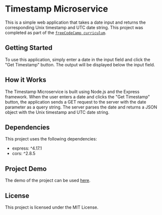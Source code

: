 # Timestamp Microservice

This is a simple web application that takes a date input and returns the corresponding Unix timestamp and UTC date string. This project was completed as part of the [`freeCodeCamp curriculum`](https://www.freecodecamp.org/learn/apis-and-microservices/apis-and-microservices-projects/timestamp-microservice).

## Getting Started

To use this application, simply enter a date in the input field and click the "Get Timestamp" button. The output will be displayed below the input field.

## How it Works

The Timestamp Microservice is built using Node.js and the Express framework. When the user enters a date and clicks the "Get Timestamp" button, the application sends a GET request to the server with the date parameter as a query string. The server parses the date and returns a JSON object with the Unix timestamp and UTC date string.

## Dependencies

This project uses the following dependencies:

- express: ^4.17.1
- cors: ^2.8.5

## Project Demo

The demo of the project can be used [here](https://boilerplate-project-timestamp.jmpos7.repl.co).


## License

This project is licensed under the MIT License.